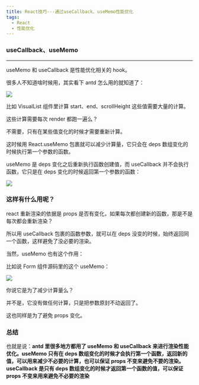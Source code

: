 ```yaml
---
title: React技巧---通过useCallback、useMemo性能优化
tags:
  - React
  - 性能优化
---
```



### useCallback、useMemo
-------------------

useMemo 和 useCallback 是性能优化相关的 hook。

很多人不知道啥时候用，其实看下 antd 怎么用的就知道了：

![](https://p1-juejin.byteimg.com/tos-cn-i-k3u1fbpfcp/8426f36868e24f50a15c839a4ffbf2b9~tplv-k3u1fbpfcp-zoom-in-crop-mark:3024:0:0:0.image?)

比如 VisualList 组件里计算 start、end、scrollHeight 这些值需要大量的计算。

这些计算需要每次 render 都跑一遍么？

不需要，只有在某些值变化的时候才需要重新计算。

这时候用 React.useMemo 包裹就可以减少计算量，它只会在 deps 数组变化的时候执行第一个参数的函数。

useMemo 是 deps 变化之后重新执行函数创建值，而 useCallback 并不会执行函数，它只是在 deps 变化的时候返回第一个参数的函数：

![](https://p6-juejin.byteimg.com/tos-cn-i-k3u1fbpfcp/87cb5b426ccd4fe98837527d368c5493~tplv-k3u1fbpfcp-zoom-in-crop-mark:3024:0:0:0.image?)

### 这样有什么用呢？

react 重新渲染的依据是 props 是否有变化，如果每次都创建新的函数，那是不是每次都会重新渲染？

所以用 useCallback 包裹的函数参数，就可以在 deps 没变的时候，始终返回同一个函数，这样避免了没必要的渲染。

当然，useMemo 也有这个作用：

比如说 Form 组件源码里的这个 useMemo：

![](https://p3-juejin.byteimg.com/tos-cn-i-k3u1fbpfcp/0765bfbaef7049d68d4d9ab81e99b8c6~tplv-k3u1fbpfcp-zoom-in-crop-mark:3024:0:0:0.image?)

你说它是为了减少计算量么？

并不是，它没有做任何计算，只是把参数原封不动返回了。

这也同样是为了避免 props 变化。
### 总结
也就是说：**antd 里很多地方都用了 useMemo 和 useCallback 来进行渲染性能优化。useMemo 只有在 deps 数组变化的时候才会执行第一个函数，返回新的值，可以用来减少不必要的计算，也可以保证 props 不变来避免不要的渲染。useCallback 是只有 deps 数组变化的时候才返回第一个函数的值，可以保证 props 不变来用来避免不必要的渲染**

